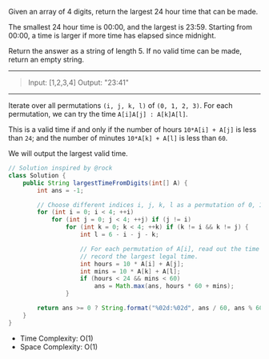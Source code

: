 Given an array of 4 digits, return the largest 24 hour time that can be made.

The smallest 24 hour time is 00:00, and the largest is 23:59.  Starting from 00:00, a time is larger if more time has elapsed since midnight.

Return the answer as a string of length 5.  If no valid time can be made, return an empty string.

----

> Input: [1,2,3,4]
> Output: "23:41"

---

Iterate over all permutations `(i, j, k, l)` of `(0, 1, 2, 3)`. For each permutation, we can try the time `A[i]A[j] : A[k]A[l]`.

This is a valid time if and only if the number of hours `10*A[i] + A[j]` is less than `24`; and the number of minutes `10*A[k] + A[l]` is less than `60`.

We will output the largest valid time.

```JAVA
// Solution inspired by @rock
class Solution {
    public String largestTimeFromDigits(int[] A) {
        int ans = -1;

        // Choose different indices i, j, k, l as a permutation of 0, 1, 2, 3
        for (int i = 0; i < 4; ++i)
            for (int j = 0; j < 4; ++j) if (j != i)
                for (int k = 0; k < 4; ++k) if (k != i && k != j) {
                    int l = 6 - i - j - k;

                    // For each permutation of A[i], read out the time and
                    // record the largest legal time.
                    int hours = 10 * A[i] + A[j];
                    int mins = 10 * A[k] + A[l];
                    if (hours < 24 && mins < 60)
                        ans = Math.max(ans, hours * 60 + mins);
                }

        return ans >= 0 ? String.format("%02d:%02d", ans / 60, ans % 60) : "";
    }
}
```

- Time Complexity: O(1)
- Space Complexity: O(1)